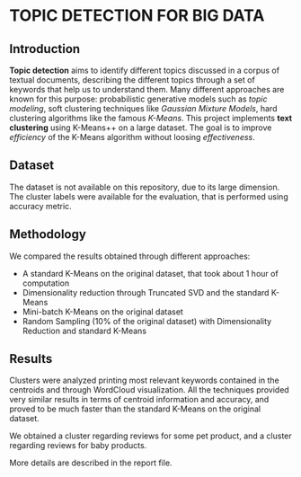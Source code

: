 # TOPIC DETECTION FOR BIG DATA

## Introduction
**Topic detection** aims to identify different topics discussed in a corpus of textual documents, describing the different topics through a set of keywords that help us to understand them. Many different approaches are known for this purpose: probabilistic generative models such as *topic modeling*, soft clustering techniques like *Gaussian Mixture Models*, hard clustering algorithms like the famous *K-Means*.
This project implements **text clustering** using K-Means++ on a large dataset. The goal is to improve *efficiency* of the K-Means algorithm without loosing *effectiveness*.

## Dataset
The dataset is not available on this repository, due to its large dimension. The cluster labels were available for the evaluation, that is performed using accuracy metric.

## Methodology
We compared the results obtained through different approaches:
- A standard K-Means on the original dataset, that took about 1 hour of computation
- Dimensionality reduction through Truncated SVD and the standard K-Means
- Mini-batch K-Means on the original dataset
- Random Sampling (10% of the original dataset) with Dimensionality Reduction and standard K-Means

## Results
Clusters were analyzed printing most relevant keywords contained in the centroids and through WordCloud visualization.
All the techniques provided very similar results in terms of centroid information and accuracy, and proved to be much faster than the standard K-Means on the original dataset.

We obtained a cluster regarding reviews for some pet product, and a cluster regarding reviews for baby products.

More details are described in the report file.
